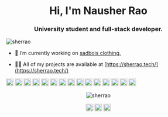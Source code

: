 <h1 align="center">Hi, I'm Nausher Rao</h1>
<h3 align="center">University student and full-stack developer.</h3>

<p align="left"> <img src="https://komarev.com/ghpvc/?username=sherrao" alt="sherrao" /> </p>

- 🔭 I’m currently working on [sadbois clothing.](https://sadboisclothing.com)

- 👨‍💻 All of my projects are available at [https://sherrao.tech/](https://sherrao.tech/)

<p align="left"><img src="https://devicons.github.io/devicon/devicon.git/icons/android/android-original-wordmark.svg" alt="android" width="20" height="20"/> <img src="https://devicons.github.io/devicon/devicon.git/icons/c/c-original.svg" alt="c" width="20" height="20"/> <img src="https://devicons.github.io/devicon/devicon.git/icons/cplusplus/cplusplus-original.svg" alt="cplusplus" width="20" height="20"/> <img src="https://devicons.github.io/devicon/devicon.git/icons/css3/css3-original-wordmark.svg" alt="css3" width="20" height="20"/> <img src="https://devicons.github.io/devicon/devicon.git/icons/csharp/csharp-original.svg" alt="csharp" width="20" height="20"/> <img src="https://devicons.github.io/devicon/devicon.git/icons/dot-net/dot-net-original-wordmark.svg" alt="dotnet" width="20" height="20"/> <img src="https://devicons.github.io/devicon/devicon.git/icons/html5/html5-original-wordmark.svg" alt="html5" width="20" height="20"/> <img src="https://devicons.github.io/devicon/devicon.git/icons/java/java-original-wordmark.svg" alt="java" width="20" height="20"/> <img src="https://devicons.github.io/devicon/devicon.git/icons/mongodb/mongodb-original-wordmark.svg" alt="mongodb" width="20" height="20"/> <img src="https://devicons.github.io/devicon/devicon.git/icons/mysql/mysql-original-wordmark.svg" alt="mysql" width="20" height="20"/> <img src="https://devicons.github.io/devicon/devicon.git/icons/php/php-original.svg" alt="php" width="20" height="20"/> <img src="https://devicons.github.io/devicon/devicon.git/icons/postgresql/postgresql-original-wordmark.svg" alt="postgresql" width="20" height="20"/> <img src="https://devicons.github.io/devicon/devicon.git/icons/redis/redis-original-wordmark.svg" alt="redis" width="20" height="20"/> <img src="https://devicons.github.io/devicon/devicon.git/icons/python/python-original-wordmark.svg" alt="python" width="20" height="20"/> <img src="https://devicons.github.io/devicon/devicon.git/icons/linux/linux-original.svg" alt="linux" width="20" height="20"/></p><p align="center"> <img src="https://github-readme-stats.vercel.app/api?username=sherrao&show_icons=true" alt="sherrao" /> </p>

<p align="center">
<a href="https://twitter.com/sherrao15" target="blank"><img align="center" src="https://cdn.jsdelivr.net/npm/simple-icons@3.0.1/icons/twitter.svg" alt="sherrao15" height="20" width="20" /></a>
<a href="https://linkedin.com/in/nausherrao" target="blank"><img align="center" src="https://cdn.jsdelivr.net/npm/simple-icons@3.0.1/icons/linkedin.svg" alt="nausherrao" height="20" width="20" /></a>
<a href="https://instagram.com/sherrao15" target="blank"><img align="center" src="https://cdn.jsdelivr.net/npm/simple-icons@3.0.1/icons/instagram.svg" alt="sherrao15" height="20" width="20" /></a>
</p>
